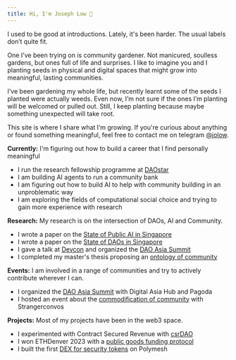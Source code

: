 ```yaml
---
title: Hi, I'm Joseph Low 👋
---
```

I used to be good at introductions. Lately, it's been harder. The usual labels don’t quite fit.

One I’ve been trying on is community gardener. Not manicured, soulless gardens, but ones full of life and surprises. I like to imagine you and I planting seeds in physical and digital spaces that might grow into meaningful, lasting communities.

I’ve been gardening my whole life, but recently learnt some of the seeds I planted were actually weeds. Even now, I’m not sure if the ones I’m planting will be welcomed or pulled out. Still, I keep planting because maybe something unexpected will take root.

This site is where I share what I’m growing. If you're curious about anything or found something meaningful, feel free to contact me on telegram [@jolow](https://telegram.me/jolow). 

**Currently:** I'm figuring out how to build a career that I find personally meaningful
<ul>
<li>I run the research fellowship programme at <a href="https://daostar.substack.com/p/meet-our-daostar-research-fellows?triedRedirect=true">DAOstar</a></li>
<li>I am building AI agents to run a community bank</li>
<li>I am figuring out how to build AI to help with community building in an unproblematic way</li>
<li>I am exploring the fields of computational social choice and trying to gain more experience with research</li>
</ul>
  

**Research:** My research is on the intersection of DAOs, AI and Community.
<ul>
<li>I wrote a paper on the <a href="assets/pdfs/public-ai-sg.pdf">State of Public AI in Singapore</a></li>
<li>I wrote a paper on the <a href="https://daostar.org/reports/singapore.pdf">State of DAOs in Singapore</a></li>
<li>I gave a talk at <a href="https://www.youtube.com/watch?v=8zy3C3pYh48">Devcon</a> and organized the <a href="https://lu.ma/r85s879b">DAO Asia Summit</a></li>
<li>I completed my master's thesis proposing an <a href="assets/pdfs/intentions-are-all-we-need.pdf">ontology of community</a></li>
</ul>

**Events:** I am involved in a range of communities and try to actively contribute wherever I can.
<ul>
<li>I organized the <a href="https://lu.ma/r85s879b">DAO Asia Summit</a> with Digital Asia Hub and Pagoda</li>
<li>I hosted an event about the <a href="https://partiful.com/e/kI8MqZSjBeyIriHGSFPs">commodification of community</a> with Strangerconvos</li>
</ul>

**Projects:** Most of my projects have been in the web3 space.
<ul>
<li>I experimented with Contract Secured Revenue with <a href="https://x.com/theCOH_/status/1659378382327681024">csrDAO</a></li>
<li>I won ETHDenver 2023 with a <a href="https://app.buidlbox.io/projects/fundpg?path=projects%2Ffundpg">public goods funding protocol</a></li>
<li>I built the first <a href="https://www.youtube.com/watch?v=MrxL0Ne3pEk">DEX for security tokens</a> on Polymesh</li>
</ul>
